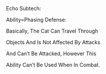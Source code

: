 Echo Subtech:

Ability=Phasing Defense:

Basically, The Cat Can Travel Through

Objects And Is Not Affected By Attacks

And Can’t Be Attacked, However This

Ability Can’t Be Used When In Combat.
